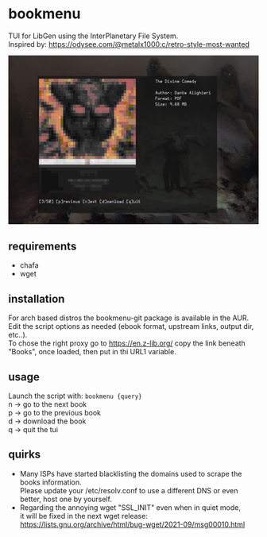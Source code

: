 # bookmenu
TUI for LibGen using the InterPlanetary File System.  
Inspired by: https://odysee.com/@metalx1000:c/retro-style-most-wanted

![preview](preview.png)

## requirements
- chafa
- wget

## installation
For arch based distros the bookmenu-git package is available in the AUR.  
Edit the script options as needed (ebook format, upstream links, output dir, etc..).  
To chose the right proxy go to https://en.z-lib.org/ copy the link beneath "Books", once loaded, then put in thi URL1 variable.

## usage
Launch the script with: ```bookmenu {query}```   
n -> go to the next book  
p -> go to the previous book  
d -> download the book  
q -> quit the tui  

## quirks   
- Many ISPs have started blacklisting the domains used to scrape the books information.  
Please update your /etc/resolv.conf to use a different DNS or even better, host one by yourself.
- Regarding the annoying wget "SSL_INIT" even when in quiet mode,  
it will be fixed in the next wget release: https://lists.gnu.org/archive/html/bug-wget/2021-09/msg00010.html
